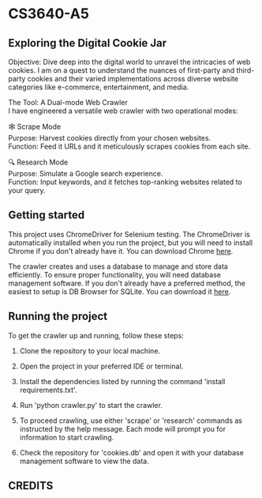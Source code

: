 # CS3640-A5
## Exploring the Digital Cookie Jar

Objective: Dive deep into the digital world to unravel the intricacies of web cookies. I am on a quest to understand the nuances of first-party and third-party cookies and their varied implementations across diverse website categories like e-commerce, entertainment, and media.

The Tool: A Dual-mode Web Crawler <br>
I have engineered a versatile web crawler with two operational modes:

🕸️ Scrape Mode <br>
Purpose: Harvest cookies directly from your chosen websites. <br>
Function: Feed it URLs and it meticulously scrapes cookies from each site.

🔍 Research Mode <br>
Purpose: Simulate a Google search experience. <br>
Function: Input keywords, and it fetches top-ranking websites related to your query.


## Getting started

This project uses ChromeDriver for Selenium testing. The ChromeDriver is automatically installed when you run the project, but you will need to install Chrome if you don't already have it. You can download Chrome [here](https://www.google.com/chrome/).

The crawler creates and uses a database to manage and store data efficiently. To ensure proper functionality, you will need database management software. If you don't already have a preferred method, the easiest to setup is DB Browser for SQLite. You can download it [here](https://sqlitebrowser.org/).


## Running the project

To get the crawler up and running, follow these steps:

1. Clone the repository to your local machine.

2. Open the project in your preferred IDE or terminal.

3. Install the dependencies listed by running the command 'install requirements.txt'.

4. Run 'python crawler.py' to start the crawler.

5. To proceed crawling, use either 'scrape' or 'research' commands as instructed by the help message. Each mode will prompt you for information to start crawling.

6. Check the repository for 'cookies.db' and open it with your database management software to view the data.


## CREDITS

